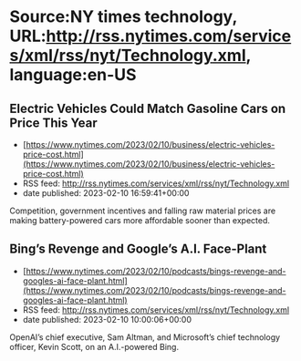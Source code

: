 # Source:NY times technology, URL:http://rss.nytimes.com/services/xml/rss/nyt/Technology.xml, language:en-US

## Electric Vehicles Could Match Gasoline Cars on Price This Year
 - [https://www.nytimes.com/2023/02/10/business/electric-vehicles-price-cost.html](https://www.nytimes.com/2023/02/10/business/electric-vehicles-price-cost.html)
 - RSS feed: http://rss.nytimes.com/services/xml/rss/nyt/Technology.xml
 - date published: 2023-02-10 16:59:41+00:00

Competition, government incentives and falling raw material prices are making battery-powered cars more affordable sooner than expected.

## Bing’s Revenge and Google’s A.I. Face-Plant
 - [https://www.nytimes.com/2023/02/10/podcasts/bings-revenge-and-googles-ai-face-plant.html](https://www.nytimes.com/2023/02/10/podcasts/bings-revenge-and-googles-ai-face-plant.html)
 - RSS feed: http://rss.nytimes.com/services/xml/rss/nyt/Technology.xml
 - date published: 2023-02-10 10:00:06+00:00

OpenAI’s chief executive, Sam Altman, and Microsoft’s chief technology officer, Kevin Scott, on an A.I.-powered Bing.


